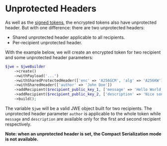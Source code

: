 # Unprotected Headers

As well as the [signed tokens](../signed-tokens-and/unprotected-header.md), the encrypted tokens also have unprotected header. But with one difference: there are two unprotected headers:

* Shared unprotected header applicable to all recipients.
* Per-recipient unprotected header.

With the example below, we will create an encrypted token for two recipient and some unprotected header parameters:

```php
$jwe = $jweBuilder
    ->create()
    ->withPayload('...')
    ->withSharedProtectedHeader(['enc' => 'A256GCM', 'alg' => 'A256KW'])
    ->withSharedHeader(['author' => 'John Doe'])
    ->addRecipient($recipient_public_key_1, ['message' => 'Hello World!'])
    ->addRecipient($recipient_public_key_2, ['description' => 'Nice song for you'])
    ->build();
```

The variable `$jwe` will be a valid JWE object built for two recipients. The unprotected header parameter `author` is applicable to the whole token while `message` and `description` are available only for the first and second recipient respectively.

**Note: when an unprotected header is set, the Compact Serialization mode is not available.**
